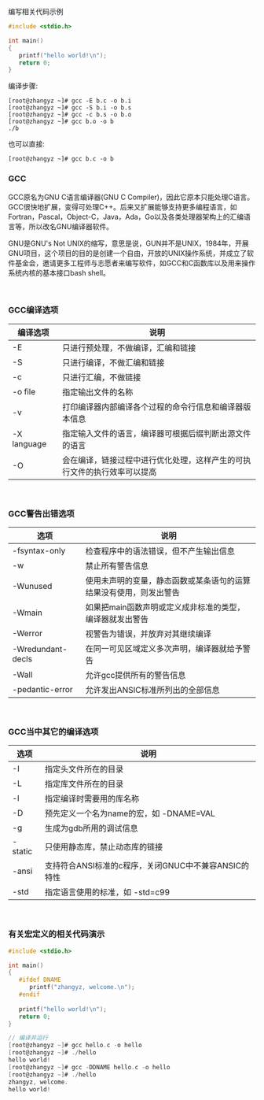 编写相关代码示例

```c
#include <stdio.h>

int main()
{
   printf("hello world!\n");
   return 0;
}
```

编译步骤:

```shell
[root@zhangyz ~]# gcc -E b.c -o b.i
[root@zhangyz ~]# gcc -S b.i -o b.s
[root@zhangyz ~]# gcc -c b.s -o b.o
[root@zhangyz ~]# gcc b.o -o b
./b                
```

也可以直接:
```shell
[root@zhangyz ~]# gcc b.c -o b
```

### GCC

GCC原名为GNU C语言编译器(GNU C Compiler)，因此它原本只能处理C语言。GCC很快地扩展，变得可处理C++。后来又扩展能够支持更多编程语言，如Fortran，Pascal，Object-C，Java，Ada，Go以及各类处理器架构上的汇编语言等，所以改名GNU编译器软件。

GNU是GNU's Not UNIX的缩写，意思是说，GUN并不是UNIX，1984年，开展GNU项目，这个项目的目的是创建一个自由，开放的UNIX操作系统，并成立了软件基金会，邀请更多工程师与志愿者来编写软件，如GCC和C函数库以及用来操作系统内核的基本接口bash shell。

<br/>

### GCC编译选项

| 编译选项 | 说明 |
|---------|------|
| -E      | 只进行预处理，不做编译，汇编和链接 |
| -S      | 只进行编译，不做汇编和链接 |
| -c      | 只进行汇编，不做链接 |
| -o file | 指定输出文件的名称 |
| -v      | 打印编译器内部编译各个过程的命令行信息和编译器版本信息 |
| -X language | 指定输入文件的语言，编译器可根据后缀判断出源文件的语言 |
| -O      | 会在编译，链接过程中进行优化处理，这样产生的可执行文件的执行效率可以提高 |

<br/>

### GCC警告出错选项

| 选项 | 说明 |
|---------|------|
| -fsyntax-only | 检查程序中的语法错误，但不产生输出信息 |
| -w            | 禁止所有警告信息 |
| -Wunused      | 使用未声明的变量，静态函数或某条语句的运算结果没有使用，则发出警告 |
| -Wmain        | 如果把main函数声明或定义成非标准的类型，编译器就发出警告 |
| -Werror       | 视警告为错误，并放弃对其继续编译 |
| -Wredundant-decls | 在同一可见区域定义多次声明，编译器就给予警告 |
| -Wall         | 允许gcc提供所有的警告信息 |
| -pedantic-error | 允许发出ANSIC标准所列出的全部信息 |

<br/>

### GCC当中其它的编译选项


| 选项 | 说明 |
|---------|------|
| -I      | 指定头文件所在的目录 |
| -L      | 指定库文件所在的目录 |
| -l      | 指定编译时需要用的库名称 |
| -D      | 预先定义一个名为name的宏，如 -DNAME=VAL |
| -g      | 生成为gdb所用的调试信息 |
| -static | 只使用静态库，禁止动态库的链接 |
| -ansi   | 支持符合ANSI标准的c程序，关闭GNUC中不兼容ANSIC的特性 |
| -std    | 指定语言使用的标准，如 -std=c99 |

<br/>

### 有关宏定义的相关代码演示

```c
#include <stdio.h>

int main()
{
   #ifdef DNAME
      printf("zhangyz, welcome.\n");
   #endif
   
   printf("hello world!\n");
   return 0;
}

// 编译并运行
[root@zhangyz ~]# gcc hello.c -o hello
[root@zhangyz ~]# ./hello
hello world!
[root@zhangyz ~]# gcc -DDNAME hello.c -o hello
[root@zhangyz ~]# ./hello
zhangyz, welcome.
hello world!
```
